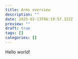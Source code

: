 ```yaml
---
title: Arms overview
description: ""
date: 2025-02-13T06:19:57.322Z
preview: ""
draft: true
tags: []
categories: []
---
```

Hello world!